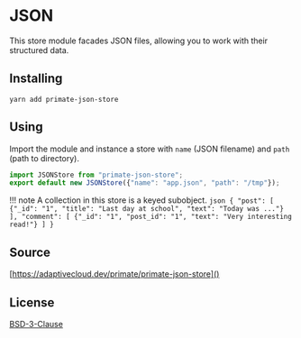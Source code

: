 # JSON

This store module facades JSON files, allowing you to work with their 
structured data.

## Installing

```
yarn add primate-json-store
```

## Using

Import the module and instance a store with `name` (JSON filename) and `path`
(path to directory).

```js
import JSONStore from "primate-json-store";
export default new JSONStore({"name": "app.json", "path": "/tmp"});
```
!!! note
    A collection in this store is a keyed subobject.
    ```json
    {
      "post": [
        {"_id": "1", "title": "Last day at school", "text": "Today was ..."}
      ],
      "comment": [
        {"_id": "1", "post_id": "1", "text": "Very interesting read!"}
      ]
    }
    ```

## Source

[https://adaptivecloud.dev/primate/primate-json-store]()

## License

[BSD-3-Clause]()

